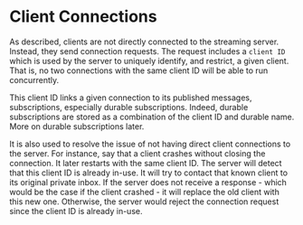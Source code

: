 # Client Connections

As described, clients are not directly connected to the streaming server. Instead, they send connection requests. The request includes a `client ID` which is used by the server to uniquely identify, and restrict, a given client. That is, no two connections with the same client ID will be able to run concurrently.

This client ID links a given connection to its published messages, subscriptions, especially durable subscriptions. Indeed, durable subscriptions are stored as a combination of the client ID and durable name. More on durable subscriptions later.

It is also used to resolve the issue of not having direct client connections to the server. For instance, say that a client crashes without closing the connection. It later restarts with the same client ID. The server will detect that this client ID is already in-use. It will try to contact that known client to its original private inbox. If the server does not receive a response - which would be the case if the client crashed - it will replace the old client with this new one. Otherwise, the server would reject the connection request since the client ID is already in-use.
